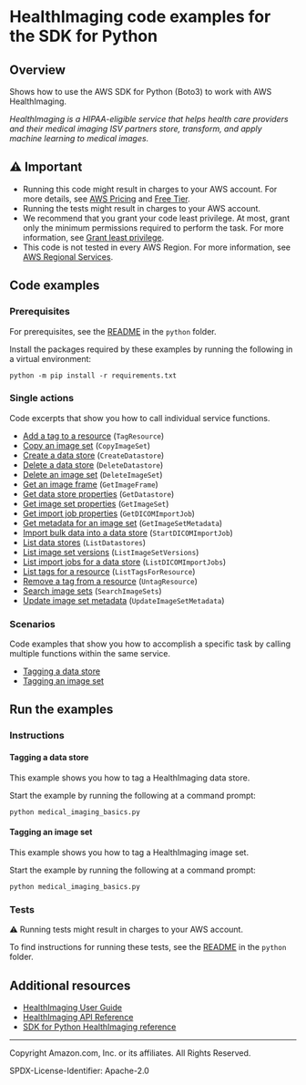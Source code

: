 <!--Generated by WRITEME on 2023-10-16 19:52:26.053001 (UTC)-->
# HealthImaging code examples for the SDK for Python

## Overview

Shows how to use the AWS SDK for Python (Boto3) to work with AWS HealthImaging.

<!--custom.overview.start-->
<!--custom.overview.end-->

*HealthImaging is a HIPAA-eligible service that helps health care providers and their medical imaging ISV partners store, transform, and apply machine learning to medical images.*

## ⚠ Important

* Running this code might result in charges to your AWS account. For more details, see [AWS Pricing](https://aws.amazon.com/pricing/?aws-products-pricing.sort-by=item.additionalFields.productNameLowercase&aws-products-pricing.sort-order=asc&awsf.Free%20Tier%20Type=*all&awsf.tech-category=*all) and [Free Tier](https://aws.amazon.com/free/?all-free-tier.sort-by=item.additionalFields.SortRank&all-free-tier.sort-order=asc&awsf.Free%20Tier%20Types=*all&awsf.Free%20Tier%20Categories=*all).
* Running the tests might result in charges to your AWS account.
* We recommend that you grant your code least privilege. At most, grant only the minimum permissions required to perform the task. For more information, see [Grant least privilege](https://docs.aws.amazon.com/IAM/latest/UserGuide/best-practices.html#grant-least-privilege).
* This code is not tested in every AWS Region. For more information, see [AWS Regional Services](https://aws.amazon.com/about-aws/global-infrastructure/regional-product-services).

<!--custom.important.start-->
<!--custom.important.end-->

## Code examples

### Prerequisites

For prerequisites, see the [README](../../README.md#Prerequisites) in the `python` folder.

Install the packages required by these examples by running the following in a virtual environment:

```
python -m pip install -r requirements.txt
```

<!--custom.prerequisites.start-->
<!--custom.prerequisites.end-->

### Single actions

Code excerpts that show you how to call individual service functions.

* [Add a tag to a resource](medical_imaging_basics.py#L411) (`TagResource`)
* [Copy an image set](medical_imaging_basics.py#L351) (`CopyImageSet`)
* [Create a data store](medical_imaging_basics.py#L27) (`CreateDatastore`)
* [Delete a data store](medical_imaging_basics.py#L90) (`DeleteDatastore`)
* [Delete an image set](medical_imaging_basics.py#L389) (`DeleteImageSet`)
* [Get an image frame](medical_imaging_basics.py#L271) (`GetImageFrame`)
* [Get data store properties](medical_imaging_basics.py#L47) (`GetDatastore`)
* [Get image set properties](medical_imaging_basics.py#L208) (`GetImageSet`)
* [Get import job properties](medical_imaging_basics.py#L137) (`GetDICOMImportJob`)
* [Get metadata for an image set](medical_imaging_basics.py#L234) (`GetImageSetMetadata`)
* [Import bulk data into a data store](medical_imaging_basics.py#L107) (`StartDICOMImportJob`)
* [List data stores](medical_imaging_basics.py#L67) (`ListDatastores`)
* [List image set versions](medical_imaging_basics.py#L298) (`ListImageSetVersions`)
* [List import jobs for a data store](medical_imaging_basics.py#L158) (`ListDICOMImportJobs`)
* [List tags for a resource](medical_imaging_basics.py#L447) (`ListTagsForResource`)
* [Remove a tag from a resource](medical_imaging_basics.py#L429) (`UntagResource`)
* [Search image sets](medical_imaging_basics.py#L182) (`SearchImageSets`)
* [Update image set metadata](medical_imaging_basics.py#L234) (`UpdateImageSetMetadata`)

### Scenarios

Code examples that show you how to accomplish a specific task by calling multiple
functions within the same service.

* [Tagging a data store](medical_imaging_basics.py)
* [Tagging an image set](medical_imaging_basics.py)

## Run the examples

### Instructions


<!--custom.instructions.start-->
<!--custom.instructions.end-->



#### Tagging a data store

This example shows you how to tag a HealthImaging data store.


<!--custom.scenario_prereqs.medical-imaging_tagging_datastores.start-->
<!--custom.scenario_prereqs.medical-imaging_tagging_datastores.end-->

Start the example by running the following at a command prompt:

```
python medical_imaging_basics.py
```


<!--custom.scenarios.medical-imaging_tagging_datastores.start-->
<!--custom.scenarios.medical-imaging_tagging_datastores.end-->

#### Tagging an image set

This example shows you how to tag a HealthImaging image set.


<!--custom.scenario_prereqs.medical-imaging_tagging_imagesets.start-->
<!--custom.scenario_prereqs.medical-imaging_tagging_imagesets.end-->

Start the example by running the following at a command prompt:

```
python medical_imaging_basics.py
```


<!--custom.scenarios.medical-imaging_tagging_imagesets.start-->
<!--custom.scenarios.medical-imaging_tagging_imagesets.end-->

### Tests

⚠ Running tests might result in charges to your AWS account.


To find instructions for running these tests, see the [README](../../README.md#Tests)
in the `python` folder.



<!--custom.tests.start-->
<!--custom.tests.end-->

## Additional resources

* [HealthImaging User Guide](https://docs.aws.amazon.com/healthimaging/latest/devguide/what-is.html)
* [HealthImaging API Reference](https://docs.aws.amazon.com/healthimaging/latest/APIReference/Welcome.html)
* [SDK for Python HealthImaging reference](https://boto3.amazonaws.com/v1/documentation/api/latest/reference/services/medical-imaging.html)

<!--custom.resources.start-->
<!--custom.resources.end-->

---

Copyright Amazon.com, Inc. or its affiliates. All Rights Reserved.

SPDX-License-Identifier: Apache-2.0